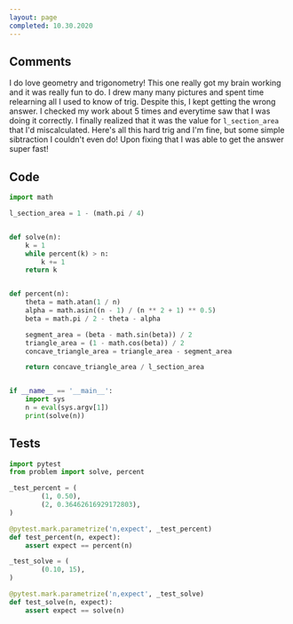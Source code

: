 ```yaml
---
layout: page
completed: 10.30.2020
---
```


## Comments

I do love geometry and trigonometry!  This one really got my brain working and
it was really fun to do.  I drew many many pictures and spent time relearning
all I used to know of trig.  Despite this, I kept getting the wrong answer.  I
checked my work about 5 times and everytime saw that I was doing it correctly.
I finally realized that it was the value for `l_section_area` that I'd
miscalculated.  Here's all this hard trig and I'm fine, but some simple
sibtraction I couldn't even do!  Upon fixing that I was able to get the answer
super fast!

## Code

```python
import math

l_section_area = 1 - (math.pi / 4)


def solve(n):
    k = 1
    while percent(k) > n:
        k += 1
    return k


def percent(n):
    theta = math.atan(1 / n)
    alpha = math.asin((n - 1) / (n ** 2 + 1) ** 0.5)
    beta = math.pi / 2 - theta - alpha

    segment_area = (beta - math.sin(beta)) / 2
    triangle_area = (1 - math.cos(beta)) / 2
    concave_triangle_area = triangle_area - segment_area

    return concave_triangle_area / l_section_area


if __name__ == '__main__':
    import sys
    n = eval(sys.argv[1])
    print(solve(n))
```

## Tests

```python
import pytest
from problem import solve, percent

_test_percent = (
        (1, 0.50),
        (2, 0.36462616929172803),
)

@pytest.mark.parametrize('n,expect', _test_percent)
def test_percent(n, expect):
    assert expect == percent(n)

_test_solve = (
        (0.10, 15),
)

@pytest.mark.parametrize('n,expect', _test_solve)
def test_solve(n, expect):
    assert expect == solve(n)
```
